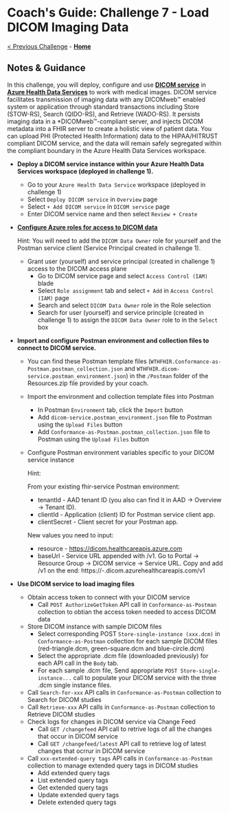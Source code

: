 # Coach's Guide: Challenge 7 - Load DICOM Imaging Data

[< Previous Challenge](./Solution06.md) - **[Home](../README.md)**

## Notes & Guidance

In this challenge, you will deploy, configure and use **[DICOM service](https://docs.microsoft.com/azure/healthcare-apis/dicom/)** in **[Azure Health Data Services](https://docs.microsoft.com/azure/healthcare-apis/healthcare-apis-overview)** to work with medical images.  DICOM service facilitates transmission of imaging data with any DICOMweb™ enabled system or application through standard transactions including Store (STOW-RS), Search (QIDO-RS), and Retrieve (WADO-RS).  It persists imaging data in a *DICOMweb™-compliant server, and injects DICOM metadata into a FHIR server to create a holistic view of patient data.  You can upload PHI (Protected Health Information) data to the HIPAA/HITRUST compliant DICOM service, and the data will remain safely segregated within the compliant boundary in the Azure Health Data Services workspace.

- **Deploy a DICOM service instance within your Azure Health Data Services workspace (deployed in challenge 1).**
    - Go to your `Azure Health Data Service` workspace (deployed in challenge 1)
    - Select `Deploy DICOM service` in `Overview` page
    - Select `+ Add DICOM service` in `DICOM service` page
    - Enter DICOM service name and then select `Review + Create`
- **[Configure Azure roles for access to DICOM data](https://docs.microsoft.com/azure/healthcare-apis/configure-azure-rbac#assign-roles-for-the-dicom-service)**

  Hint: You will need to add the `DICOM Data Owner` role for yourself and the Postman service client (Service Principal created in challenge 1). 

    - Grant user (yourself) and service principal (created in challenge 1) access to the DICOM access plane
        - Go to DICOM service page and select `Access Control (IAM)` blade
        - Select `Role assignment` tab and select `+ Add` in `Access Control (IAM)` page
        - Search and select `DICOM Data Owner` role in the Role selection
        - Search for user (yourself) and service principle (created in challenge 1) to assign the `DICOM Data Owner` role to in the `Select` box
- **Import and configure Postman environment and collection files to connect to DICOM service.**  
  - You can find these Postman template files (`WTHFHIR.Conformance-as-Postman.postman_collection.json` and `WTHFHIR.dicom-service.postman_environment.json`) in the `/Postman` folder of the Resources.zip file provided by your coach. 
  - Import the environment and collection template files into Postman
    - In Postman `Environment` tab, click the `Import` button
    - Add `dicom-service.postman_environment.json` file to Postman using the `Upload Files` button
    - Add `Conformance-as-Postman.postman_collection.json` file to Postman using the `Upload Files` button
  - Configure Postman environment variables specific to your DICOM service instance

    Hint:

    From your existing fhir-service Postman environment:
    - tenantId - AAD tenant ID (you also can find it in AAD -> Overview -> Tenant ID).
    - clientId - Application (client) ID for Postman service client app.
    - clientSecret - Client secret for your Postman app.

    New values you need to input:
    - resource - https://dicom.healthcareapis.azure.com
    - baseUrl - Service URL appended with /v1. Go to Portal -> Resource Group -> DICOM service -> Service URL. Copy and add /v1 on the end: https://<workspace-name>-<dicom-service-name>.dicom.azurehealthcareapis.com/v1

- **Use DICOM service to load imaging files**
  - Obtain access token to connect with your DICOM service
    - Call `POST AuthorizeGetToken` API call in `Conformance-as-Postman` collection to obtian the access token needed to access DICOM data
  - Store DICOM instance with sample DICOM files
    - Select corresponding POST `Store-single-instance (xxx.dcm)` in `Conformance-as-Postman` collection for each sample DICOM files (red-triangle.dcm, green-square.dcm and blue-circle.dcm)
    - Select the appropriate .dcm file (downloaded previously) for each API call in the `Body` tab.
    - For each sample .dcm file, Send appropriate `POST Store-single-instance...` call to populate your DICOM service with the three .dcm single instance files.
  - Call `Search-for-xxx` API calls in `Conformance-as-Postman` collection to Search for DICOM studies
  - Call `Retrieve-xxx` API calls in `Conformance-as-Postman` collection to Retrieve DICOM studies
  - Check logs for changes in DICOM service via Change Feed
    - Call `GET /changefeed` API call to retrive logs of all the changes that occur in DICOM service
    - Call `GET /changefeed/latest` API call to retrieve log of latest changes that ocrrur in DICOM service
  - Call `xxx-extended-query tags` API calls in `Conformance-as-Postman` collection to manage extended query tags in DICOM studies
    - Add extended query tags
    - List extended query tags
    - Get extended query tags
    - Update extended query tags
    - Delete extended query tags



